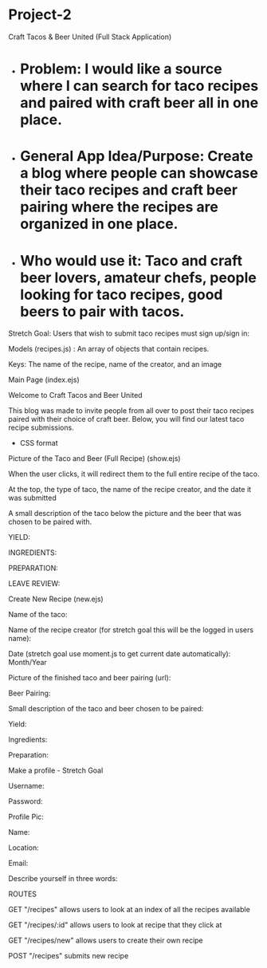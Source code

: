# Project-2

Craft Tacos & Beer United (Full Stack Application)

* # Problem: I would like a source where I can search for taco recipes and paired with craft beer all in one place. 

* # General App Idea/Purpose: Create a blog where people can showcase their taco recipes and craft beer pairing where the recipes are organized in one place.

* # Who would use it: Taco and craft beer lovers, amateur chefs, people looking for taco recipes, good beers to pair with tacos.

Stretch Goal:  Users that wish to submit taco recipes must sign up/sign in: 

Models (recipes.js) : An array of objects that contain recipes.

Keys: The name of the recipe, name of the creator, and an image

Main Page (index.ejs)

Welcome to Craft Tacos and Beer United

This blog was made to invite people from all over to post their taco recipes paired with their choice of craft beer. Below, you will find our latest taco recipe submissions. 

* CSS format 

Picture of the Taco and Beer (Full Recipe) (show.ejs)

When the user clicks, it will redirect them to the full entire recipe of the taco. 

At the top, the type of taco, the name of the recipe creator, and the date it was submitted 

A small description of the taco below the picture and the beer that was chosen to be paired with. 

YIELD: 

INGREDIENTS: 

PREPARATION:

LEAVE REVIEW:

Create New Recipe (new.ejs)

Name of the taco: 

Name of the recipe creator (for stretch goal this will be the logged in users name): 

Date (stretch goal use moment.js to get current date automatically): Month/Year 

Picture of the finished taco and beer pairing (url):

Beer Pairing: 

Small description of the taco and beer chosen to be paired: 

Yield: 

Ingredients: 

Preparation: 



Make a profile - Stretch Goal

Username:

Password: 

Profile Pic: 

Name: 

Location: 

Email:

Describe yourself in three words: 



ROUTES

GET "/recipes" allows users to look at an index of all the recipes available

GET "/recipes/:id" allows users to look at recipe that they click at

GET "/recipes/new" allows users to create their own recipe

POST "/recipes" submits new recipe




